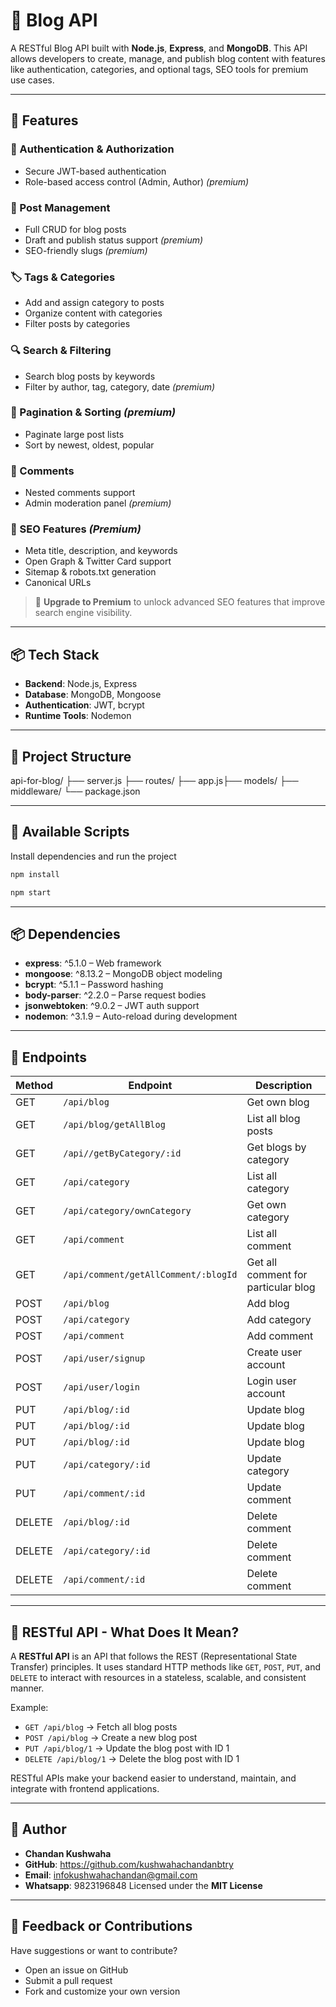 # 📝 Blog API

A RESTful Blog API built with **Node.js**, **Express**, and **MongoDB**. This API allows developers to create, manage, and publish blog content with features like authentication, categories, and optional tags, SEO tools for premium use cases.

---

## 🚀 Features

### 🔐 Authentication & Authorization
- Secure JWT-based authentication
- Role-based access control (Admin, Author) *(premium)*

### 📝 Post Management
- Full CRUD for blog posts
- Draft and publish status support *(premium)*
- SEO-friendly slugs *(premium)*

### 🏷️ Tags & Categories
- Add and assign category to posts
- Organize content with categories
- Filter posts by categories

### 🔍 Search & Filtering
- Search blog posts by keywords
- Filter by author, tag, category, date *(premium)*

### 📅 Pagination & Sorting *(premium)*
- Paginate large post lists
- Sort by newest, oldest, popular

### 💬 Comments
- Nested comments support
- Admin moderation panel *(premium)*

### 🌟 SEO Features *(Premium)*
- Meta title, description, and keywords
- Open Graph & Twitter Card support
- Sitemap & robots.txt generation
- Canonical URLs

> 🔐 **Upgrade to Premium** to unlock advanced SEO features that improve search engine visibility.

---

## 📦 Tech Stack

- **Backend**: Node.js, Express
- **Database**: MongoDB, Mongoose
- **Authentication**: JWT, bcrypt
- **Runtime Tools**: Nodemon

---

## 📂 Project Structure
api-for-blog/ ├── server.js ├── routes/ ├── app.js├── models/ ├── middleware/ └── package.json

---

## 📌 Available Scripts

Install dependencies and run the project

```bash
npm install

npm start

```
---

## 📦 Dependencies

- **express**: ^5.1.0 – Web framework
- **mongoose**: ^8.13.2 – MongoDB object modeling
- **bcrypt**: ^5.1.1 – Password hashing
- **body-parser**: ^2.2.0 – Parse request bodies
- **jsonwebtoken**: ^9.0.2 – JWT auth support
- **nodemon**: ^3.1.9 – Auto-reload during development

---

## 📌 Endpoints

| Method | Endpoint                                         | Description                          |
|--------|--------------------------------------------------|--------------------------------------|
| GET    | `/api/blog`                                  | Get own blog                         |
| GET    | `/api/blog/getAllBlog`                       | List all blog posts                  |
| GET    | `/api//getByCategory/:id`                    | Get blogs by category                |
| GET    | `/api/category`                              | List all category                    |
| GET    | `/api/category/ownCategory`                  | Get own category                     |
| GET    | `/api/comment`                               | List all comment                     |
| GET    | `/api/comment/getAllComment/:blogId`         | Get all comment for particular blog  |
| POST   | `/api/blog`                                  | Add blog                             |
| POST   | `/api/category`                              | Add category                         |
| POST   | `/api/comment`                               | Add comment                          |
| POST   | `/api/user/signup`                           | Create user account                  |
| POST   | `/api/user/login`                            | Login user account                   |
| PUT    | `/api/blog/:id`                              | Update blog                          |
| PUT    | `/api/blog/:id`                              | Update blog                          |
| PUT    | `/api/blog/:id`                              | Update blog                          |
| PUT    | `/api/category/:id`                          | Update category                      |
| PUT    | `/api/comment/:id`                           | Update comment                       |
| DELETE | `/api/blog/:id`                              | Delete comment                       |
| DELETE | `/api/category/:id`                          | Delete comment                       |
| DELETE | `/api/comment/:id`                           | Delete comment                       |

---

## 📖 RESTful API - What Does It Mean?

A **RESTful API** is an API that follows the REST (Representational State Transfer) principles. It uses standard HTTP methods like `GET`, `POST`, `PUT`, and `DELETE` to interact with resources in a stateless, scalable, and consistent manner.

Example:
- `GET /api/blog` → Fetch all blog posts
- `POST /api/blog` → Create a new blog post
- `PUT /api/blog/1` → Update the blog post with ID 1
- `DELETE /api/blog/1` → Delete the blog post with ID 1

RESTful APIs make your backend easier to understand, maintain, and integrate with frontend applications.

---

## 👤 Author
- **Chandan Kushwaha**
- **GitHub**: https://github.com/kushwahachandanbtry
- **Email**: infokushwahachandan@gmail.com
- **Whatsapp**: 9823196848
Licensed under the **MIT License**

---

## 💬 Feedback or Contributions
Have suggestions or want to contribute?
- Open an issue on GitHub
- Submit a pull request
- Fork and customize your own version
